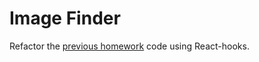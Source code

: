 # Image Finder

Refactor the
[previous homework](https://github.com/Iryna-Holova/goit-react-woolf-hw-03-image-finder)
code using React-hooks.
